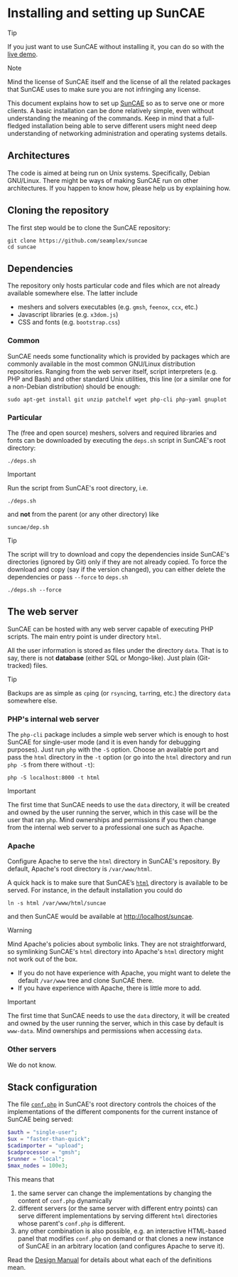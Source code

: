 # Installing and setting up SunCAE

> [!TIP]
> If you just want to use SunCAE without installing it, you can do so with the [live demo](https://www.caeplex.com/suncae).

> [!NOTE]
> Mind the license of SunCAE itself and the license of all the related packages that SunCAE uses to make sure you are not infringing any license.

This document explains how to set up [SunCAE](https://www.seamplex.com/suncae) so as to serve one or more clients.
A basic installation can be done relatively simple, even without understanding the meaning of the commands.
Keep in mind that a full-fledged installation being able to serve different users might need deep understanding of networking administration and operating systems details. 

## Architectures

The code is aimed at being run on Unix systems. Specifically, Debian GNU/Linux.
There might be ways of making SunCAE run on other architectures.
If you happen to know how, please help us by explaining how.

## Cloning the repository

The first step would be to clone the SunCAE repository:

```
git clone https://github.com/seamplex/suncae
cd suncae
```


## Dependencies

The repository only hosts particular code and files which are not already available somewhere else.
The latter include

 * meshers and solvers executables (e.g. `gmsh`, `feenox`, `ccx`, etc.)
 * Javascript libraries (e.g. `x3dom.js`)
 * CSS and fonts (e.g. `bootstrap.css`)


### Common

SunCAE needs some functionality which is provided by packages which are commonly available in the most common GNU/Linux distribution repositories. Ranging from the web server itself, script interpreters (e.g. PHP and Bash) and other standard Unix utilities, this line (or a similar one for a non-Debian distribution) should be enough:

```
sudo apt-get install git unzip patchelf wget php-cli php-yaml gnuplot
```

### Particular

The (free and open source) meshers, solvers and required libraries and fonts can be downloaded by executing the `deps.sh` script in SunCAE's root directory:

```
./deps.sh
```

> [!IMPORTANT]
> Run the script from SunCAE's root directory, i.e.
>
> ```
> ./deps.sh
> ```
>
> and **not** from the parent (or any other directory) like
>
> ```
> suncae/dep.sh
> ```

> [!TIP]
> The script will try to download and copy the dependencies inside SunCAE's directories (ignored by Git) only if they are not already copied. To force the download and copy (say if the version changed), you can either delete the dependencies or pass `--force` to `deps.sh`
>
> ```
> ./deps.sh --force
> ```


## The web server

SunCAE can be hosted with any web server capable of executing PHP scripts.
The main entry point is under directory `html`.

All the user information is stored as files under the directory `data`.
That is to say, there is not **database** (either SQL or Mongo-like).
Just plain (Git-tracked) files.

> [!TIP]
> Backups are as simple as `cp`ing (or `rsync`ing, `tar`ring, etc.) the directory `data` somewhere else.



### PHP's internal web server

The `php-cli` package includes a simple web server which is enough to host SunCAE for single-user mode (and it is even handy for debugging purposes).
Just run `php` with the `-S` option. Choose an available port and pass the `html` directory in the `-t` option (or go into the `html` directory and run `php -S` from there without `-t`):

```terminal
php -S localhost:8000 -t html
```

> [!IMPORTANT]
> The first time that SunCAE needs to use the `data` directory, it will be created and owned by the user running the server, which in this case will be the user that ran `php`.
> Mind ownerships and permissions if you then change from the internal web server to a professional one such as Apache.

### Apache

Configure Apache to serve the `html` directory in SunCAE's repository.
By default, Apache's root directory is `/var/www/html`.

A quick hack is to make sure that SunCAE’s  [`html`](html) directory is available to be served. For instance, in the default installation you could do

```terminal
ln -s html /var/www/html/suncae
```

and then SunCAE would be available at <http://localhost/suncae>.

> [!WARNING]
> Mind Apache's policies about symbolic links. They are not straightforward, so symlinking SunCAE's `html` directory into Apache's `html` directory might not work out of the box.


 * If you do not have experience with Apache, you might want to delete the default `/var/www` tree and clone SunCAE there.
 * If you have experience with Apache, there is little more to add.


> [!IMPORTANT]
> The first time that SunCAE needs to use the `data` directory, it will be created and owned by the user running the server, which in this case by default is `www-data`.
> Mind ownerships and permissions when accessing `data`.

### Other servers

We do not know.


## Stack configuration

The file [`conf.php`](../conf.php) in SunCAE's root directory controls the choices of the implementations of the different components for the current instance of SunCAE being served:

```php
$auth = "single-user";
$ux = "faster-than-quick";
$cadimporter = "upload";
$cadprocessor = "gmsh";
$runner = "local";
$max_nodes = 100e3;
```

This means that

 1. the same server can change the implementations by changing the content of `conf.php` dynamically
 2. different servers (or the same server with different entry points) can serve different implementations by serving different `html` directories whose parent's `conf.php` is different.
 3. any other combination is also possible, e.g. an interactive HTML-based panel that modifies `conf.php` on demand or that clones a new instance of SunCAE in an arbitrary location (and configures Apache to serve it).

Read the [Design Manual](design.md) for details about what each of the definitions mean.

